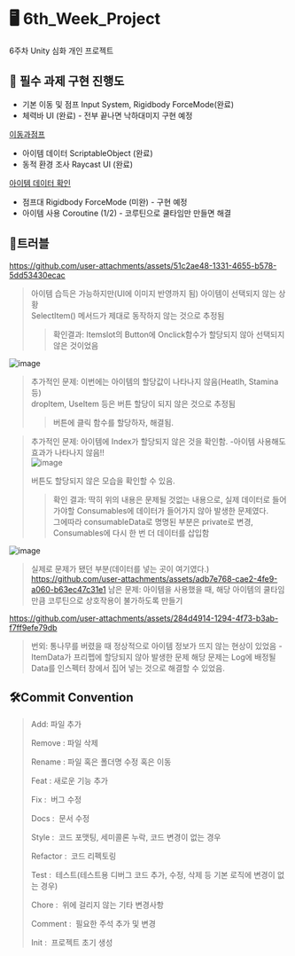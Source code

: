 # 🖥️ 6th_Week_Project
6주차 Unity 심화 개인 프로젝트

## 📖 필수 과제 구현 진행도

- 기본 이동 및 점프 Input System, Rigidbody ForceMode(완료)
- 체력바 UI (완료) - 전부 끝나면 낙하대미지 구현 예정
  
[이동과점프](https://github.com/user-attachments/assets/ff9a429d-3ab6-435f-aee3-9e558145761b)

- 아이템 데이터 ScriptableObject (완료)
- 동적 환경 조사 Raycast UI (완료)

[아이템 데이터 확인](https://github.com/user-attachments/assets/af4f1f31-5e82-4bf6-a0b2-7d566c068cca)


  
- 점프대 Rigidbody ForceMode (미완) - 구현 예정
- 아이템 사용 Coroutine (1/2) - 코루틴으로 쿨타임만 만들면 해결

## 🤯트러블
https://github.com/user-attachments/assets/51c2ae48-1331-4655-b578-5dd53430ecac

> 아이템 습득은 가능하지만(UI에 이미지 반영까지 됨) 아이템이 선택되지 않는 상황   
> SelectItem() 메서드가 제대로 동작하지 않는 것으로 추정됨   
> >확인결과: Itemslot의 Button에 Onclick함수가 할당되지 않아 선택되지 않은 것이었음

![image](https://github.com/user-attachments/assets/d63fa0a9-a1f7-4c55-a27c-2b8bed8bfe26)

>  추가적인 문제: 이번에는 아이템의 할당값이 나타나지 않음(Heatlh, Stamina 등)   
>  dropItem, UseItem 등은 버튼 할당이 되지 않은 것으로 추정됨   
> > 버튼에 클릭 함수를 할당하자, 해결됨.

   
>  추가적인 문제: 아이템에 Index가 할당되지 않은 것을 확인함. -아이템 사용해도 효과가 나타나지 않음!!  
![image](https://github.com/user-attachments/assets/25f6697a-f3d9-4ee4-9af6-83e3d6a2acae)
>
> 버튼도 할당되지 않은 모습을 확인할 수 있음.   
> >확인 결과: 딱히 위의 내용은 문제될 것없는 내용으로, 실제 데이터로 들어가야할 Consumables에 데이터가 들어가지 않아 발생한 문제였다.   
> >그에따라 consumableData로 명명된 부분은 private로 변경, Consumables에 다시 한 번 더 데이터를 삽입함   

![image](https://github.com/user-attachments/assets/7af410ea-c505-47f6-98fb-13a6188812c1)   
> 실제로 문제가 됐던 부분(데이터를 넣는 곳이 여기였다.)
https://github.com/user-attachments/assets/adb7e768-cae2-4fe9-a060-b63ec47c31e1
> 남은 문제: 아이템을 사용했을 때, 해당 아이템의 쿨타임만큼 코루틴으로 상호작용이 불가하도록 만들기




https://github.com/user-attachments/assets/284d4914-1294-4f73-b3ab-f7ff9efe79db


> 번외:
> 통나무를 버렸을 때 정상적으로 아이템 정보가 뜨지 않는 현상이 있었음 - ItemData가 프리펩에 할당되지 않아 발생한 문제
> 해당 문제는 Log에 배정될 Data를 인스펙터 창에서 집어 넣는 것으로 해결할 수 있었음.




## 🛠️Commit Convention
> Add:
파일 추가
> 
> Remove :
파일 삭제
> 
> Rename :
파일 혹은 폴더명 수정 혹은 이동
> 
> Feat :
새로운 기능 추가
> 
> Fix : 
버그 수정
> 
> Docs : 
문서 수정
> 
> Style : 
코드 포맷팅, 세미콜론 누락, 코드 변경이 없는 경우
> 
> Refactor : 
코드 리펙토링
> 
> Test : 
테스트(테스트용 디버그 코드 추가, 수정, 삭제 등 기본 로직에 변경이 없는 경우)
> 
> Chore : 
위에 걸리지 않는 기타 변경사항   
> 
> Comment : 
필요한 주석 추가 및 변경   
> 
> Init : 
프로젝트 초기 생성


